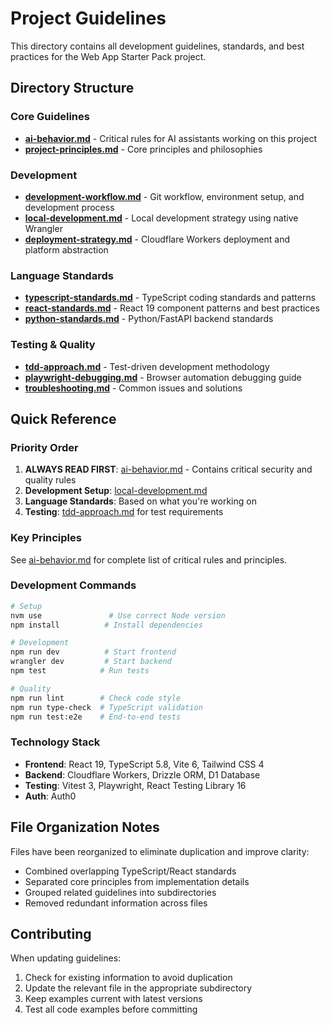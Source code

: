 # Project Guidelines

This directory contains all development guidelines, standards, and best practices for the Web App Starter Pack project.

## Directory Structure

### Core Guidelines
- **[ai-behavior.md](core/ai-behavior.md)** - Critical rules for AI assistants working on this project
- **[project-principles.md](core/project-principles.md)** - Core principles and philosophies

### Development
- **[development-workflow.md](development/development-workflow.md)** - Git workflow, environment setup, and development process
- **[local-development.md](development/local-development.md)** - Local development strategy using native Wrangler
- **[deployment-strategy.md](development/deployment-strategy.md)** - Cloudflare Workers deployment and platform abstraction

### Language Standards
- **[typescript-standards.md](languages/typescript-standards.md)** - TypeScript coding standards and patterns
- **[react-standards.md](languages/react-standards.md)** - React 19 component patterns and best practices  
- **[python-standards.md](languages/python-standards.md)** - Python/FastAPI backend standards

### Testing & Quality
- **[tdd-approach.md](testing/tdd-approach.md)** - Test-driven development methodology
- **[playwright-debugging.md](testing/playwright-debugging.md)** - Browser automation debugging guide
- **[troubleshooting.md](testing/troubleshooting.md)** - Common issues and solutions

## Quick Reference

### Priority Order
1. **ALWAYS READ FIRST**: [ai-behavior.md](core/ai-behavior.md) - Contains critical security and quality rules
2. **Development Setup**: [local-development.md](development/local-development.md)
3. **Language Standards**: Based on what you're working on
4. **Testing**: [tdd-approach.md](testing/tdd-approach.md) for test requirements

### Key Principles
See [ai-behavior.md](core/ai-behavior.md) for complete list of critical rules and principles.

### Development Commands
```bash
# Setup
nvm use               # Use correct Node version
npm install          # Install dependencies

# Development
npm run dev          # Start frontend
wrangler dev         # Start backend
npm test            # Run tests

# Quality
npm run lint        # Check code style
npm run type-check  # TypeScript validation
npm run test:e2e    # End-to-end tests
```

### Technology Stack
- **Frontend**: React 19, TypeScript 5.8, Vite 6, Tailwind CSS 4
- **Backend**: Cloudflare Workers, Drizzle ORM, D1 Database
- **Testing**: Vitest 3, Playwright, React Testing Library 16
- **Auth**: Auth0

## File Organization Notes

Files have been reorganized to eliminate duplication and improve clarity:
- Combined overlapping TypeScript/React standards
- Separated core principles from implementation details
- Grouped related guidelines into subdirectories
- Removed redundant information across files

## Contributing

When updating guidelines:
1. Check for existing information to avoid duplication
2. Update the relevant file in the appropriate subdirectory
3. Keep examples current with latest versions
4. Test all code examples before committing